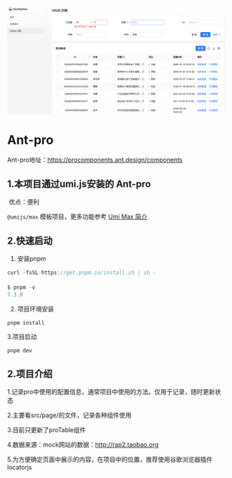 ![image-20230921174922865](image/image-1.png)



# Ant-pro

Ant-pro地址：https://procomponents.ant.design/components

## 1.本项目通过umi.js安装的 Ant-pro

​	优点：便利

`@umijs/max` 模板项目，更多功能参考 [Umi Max 简介](https://umijs.org/docs/max/introduce)

## 2.快速启动

1. 安装pnpm

```js
curl -fsSL https://get.pnpm.io/install.sh | sh -

$ pnpm -v
7.3.0
```

2. 项目环境安装

```
pnpm install
```



3.项目启动

```js
pnpm dev
```



## 2.项目介绍

1.记录pro中使用的配置信息，通常项目中使用的方法。仅用于记录，随时更新状态

2.主要看src/page/的文件，记录各种组件使用

3.目前只更新了proTable组件

4.数据来源：mock网站的数据：http://rap2.taobao.org

5.为方便确定页面中展示的内容，在项目中的位置，推荐使用谷歌浏览器插件locatorjs